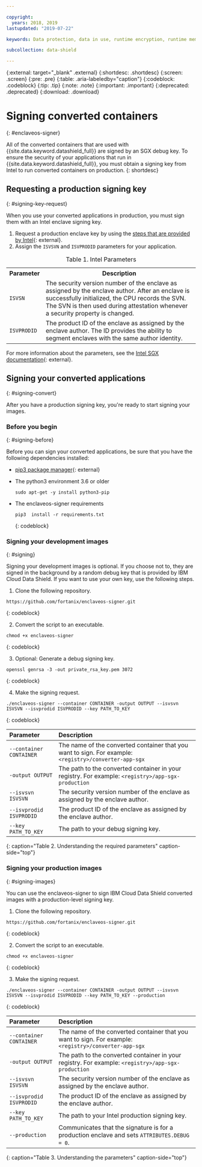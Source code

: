 ```yaml
---

copyright:
  years: 2018, 2019
lastupdated: "2019-07-22"

keywords: Data protection, data in use, runtime encryption, runtime memory encryption, encrypted memory, Intel SGX, software guard extensions, Fortanix runtime encryption

subcollection: data-shield

---
```


{:external: target="_blank" .external}
{:shortdesc: .shortdesc}
{:screen: .screen}
{:pre: .pre}
{:table: .aria-labeledby="caption"}
{:codeblock: .codeblock}
{:tip: .tip}
{:note: .note}
{:important: .important}
{:deprecated: .deprecated}
{:download: .download}

# Signing converted containers
{: #enclaveos-signer}

All of the converted containers that are used with {{site.data.keyword.datashield_full}} are signed by an SGX debug key. To ensure the security of your applications that run in {{site.data.keyword.datashield_full}}, you must obtain a signing key from Intel to run converted containers on production.
{: shortdesc}



## Requesting a production signing key
{: #signing-key-request}

When you use your converted applications in production, you must sign them with an Intel enclave signing key.

1. Request a production enclave key by using the [steps that are provided by Intel](https://software.intel.com/en-us/sgx/request-license){: external}. 
2. Assign the `ISVSVN` and `ISVPRODID` parameters for your application.

  <table>
    <caption>Table 1. Intel Parameters</caption>
    <tr>
      <th>Parameter</th>
      <th>Description</th>
    </tr>
    <tr>
      <td><code>ISVSN</code></td>
      <td>The security version number of the enclave as assigned by the enclave author. After an enclave is successfully initialized, the CPU records the SVN. The SVN is then used during attestation whenever a security property is changed.</td>
    </tr>
    <tr>
      <td><code>ISVPRODID</code></td>
      <td>The product ID of the enclave as assigned by the enclave author. The ID provides the ability to segment enclaves with the same author identity.</td>
    </tr>
  </table>

  For more information about the parameters, see the [Intel SGX documentation](https://software.intel.com/en-us/blogs/2016/12/20/overview-of-an-intel-software-guard-extensions-enclave-life-cycle){: external}.



## Signing your converted applications
{: #signing-convert}

After you have a production signing key, you're ready to start signing your images.


### Before you begin
{: #signing-before}

Before you can sign your converted applications, be sure that you have the following dependencies installed:

* [pip3 package manager](https://pypi.org/project/pip/){: external}
* The python3 environment 3.6 or older

  ```
  sudo apt-get -y install python3-pip
  ```

* The enclaveos-signer requirements

  ```
  pip3  install -r requirements.txt
  ```
  {: codeblock}

### Signing your development images
{: #signing}

Signing your development images is optional. If you choose not to, they are signed in the background by a random debug key that is provided by IBM Cloud Data Shield. If you want to use your own key, use the following steps.

1. Clone the following repository.

  ```
  https://github.com/fortanix/enclaveos-signer.git
  ```
  {: codeblock}

2. Convert the script to an executable.

  ```
  chmod +x enclaveos-signer
  ```
  {: codeblock}

3. Optional: Generate a debug signing key.

  ```
  openssl genrsa -3 -out private_rsa_key.pem 3072
  ```
  {: codeblock}

4. Make the signing request.

  ```
  ./enclaveos-signer --container CONTAINER -output OUTPUT --isvsvn ISVSVN --isvprodid ISVPRODID --key PATH_TO_KEY
  ```
  {: codeblock}

| Parameter | Description |
|:----------|:------------|
| `--container CONTAINER` | The name of the converted container that you want to sign. For example: `<registry>/converter-app-sgx` |
| `-output OUTPUT` | The path to the converted container in your registry. For example: `<registry>/app-sgx-production` |
| `--isvsvn ISVSVN` | The security version number of the enclave as assigned by the enclave author. |
| `--isvprodid ISVPRODID` | The product ID of the enclave as assigned by the enclave author. |
| `--key PATH_TO_KEY` | The path to your debug signing key. |
{: caption="Table 2. Understanding the required parameters" caption-side="top"}


### Signing your production images
{: #signing-images}

You can use the enclaveos-signer to sign IBM Cloud Data Shield converted images with a production-level signing key.


1. Clone the following repository.

  ```
  https://github.com/fortanix/enclaveos-signer.git
  ```
  {: codeblock}

2. Convert the script to an executable.

  ```
  chmod +x enclaveos-signer
  ```
  {: codeblock}

3. Make the signing request.

  ```
  ./enclaveos-signer --container CONTAINER -output OUTPUT --isvsvn ISVSVN --isvprodid ISVPRODID --key PATH_TO_KEY --production  
  ```
  {: codeblock}

| Parameter | Description |
|:----------|:------------|
| `--container CONTAINER` | The name of the converted container that you want to sign. For example: `<registry>/converter-app-sgx` |
| `-output OUTPUT` | The path to the converted container in your registry. For example: `<registry>/app-sgx-production` |
| `--isvsvn ISVSVN` | The security version number of the enclave as assigned by the enclave author. |
| `--isvprodid ISVPRODID` | The product ID of the enclave as assigned by the enclave author. |
| `--key PATH_TO_KEY` | The path to your Intel production signing key. |
| `--production` | Communicates that the signature is for a production enclave and sets `ATTRIBUTES.DEBUG = 0`. |
{: caption="Table 3. Understanding the parameters" caption-side="top"}









